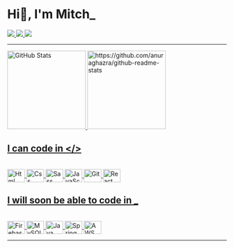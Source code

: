 # Hi👋, I'm Mitch\_

<a href="mailto:dev@kais.net.au"><img src="https://img.shields.io/badge/Email-323232?style=for-the-badge&logo=gmail&logoColor=white&bgColor=black" />
<a href="https://www.linkedin.com/in/mitchell-cunnington-aa986b243"><img src="https://img.shields.io/badge/LinkedIn-0077B5?style=for-the-badge&logo=linkedin&logoColor=white" />
<a href="https://discord.com/invite/B8df4rRzaK"><img src="https://img.shields.io/badge/Discord Soon-7289DA?style=for-the-badge&logo=discord&logoColor=white" />

---

<img height="180px" src="https://github-readme-stats.vercel.app/api?username=kais-au&show_icons=true&theme=tokyonight&custom_title=Kais' GitHub Stats" alt="GitHub Stats"/>
<img height="180px" src="https://github-readme-stats.vercel.app/api/top-langs/?username=kais-au&theme=tokyonight&layout=compact" alt="https://github.com/anuraghazra/github-readme-stats" />

<b><h2>I can code in \</></h2></b>

<div style="display: inline_block"><br>
  <img align="center" alt="Html" height="30" width="40" src="https://cdn.jsdelivr.net/gh/devicons/devicon/icons/html5/html5-original.svg" />
  <img align="center" alt="Css" height="30" width="40" src="https://cdn.jsdelivr.net/gh/devicons/devicon/icons/css3/css3-original.svg" />
  <img align="center" alt="Sass" height="30" width="40" src="https://cdn.jsdelivr.net/gh/devicons/devicon/icons/sass/sass-original.svg" />
  <img align="center" alt="JavaScript" height="30" width="40" src="https://cdn.jsdelivr.net/gh/devicons/devicon/icons/javascript/javascript-original.svg" />
  <img align="center" alt="Git" height="30" width="40" src="https://cdn.jsdelivr.net/gh/devicons/devicon/icons/git/git-original.svg" />
  <img align="center" alt="React" height="30" width="40" src="https://cdn.jsdelivr.net/gh/devicons/devicon/icons/react/react-original.svg" />

  <br>

<b><h2>I will soon be able to code in \_</h2></b>

<div style="display: inline_block"><br>
  <img align="center" alt="Firebase" height="30" width="40" src="https://cdn.jsdelivr.net/gh/devicons/devicon/icons/firebase/firebase-plain.svg" />
  <img align="center" alt="MySQL" height="30" width="40" src="https://cdn.jsdelivr.net/gh/devicons/devicon/icons/mysql/mysql-original.svg" />
  <img align="center" alt="Java" height="30" width="40" src="https://cdn.jsdelivr.net/gh/devicons/devicon/icons/java/java-original.svg" />
  <img align="center" alt="Spring" height="30" width="40" src="https://cdn.jsdelivr.net/gh/devicons/devicon/icons/spring/spring-original.svg" />
  <img align="center" alt="AWS" height="30" width="40" src="https://cdn.jsdelivr.net/gh/devicons/devicon/icons/amazonwebservices/amazonwebservices-original.svg" />

<br>

---
